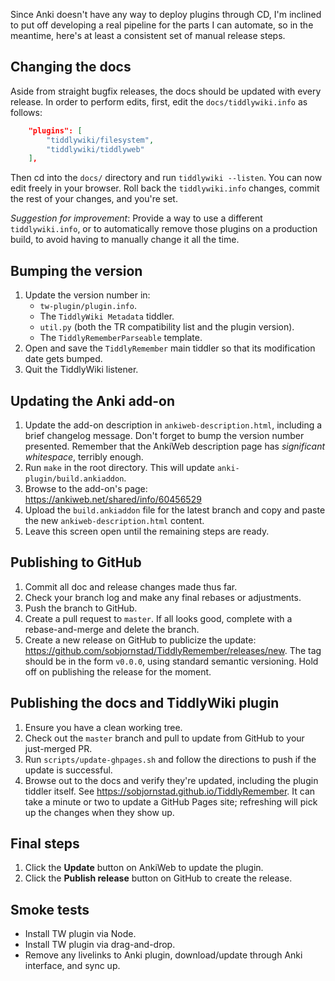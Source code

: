 Since Anki doesn't have any way to deploy plugins through CD,
    I'm inclined to put off developing a real pipeline
    for the parts I can automate,
    so in the meantime,
    here's at least a consistent set of manual release steps.


## Changing the docs

Aside from straight bugfix releases,
    the docs should be updated with every release.
In order to perform edits,
    first, edit the `docs/tiddlywiki.info` as follows:

```json
    "plugins": [
        "tiddlywiki/filesystem",
        "tiddlywiki/tiddlyweb"
    ],
```

Then cd into the `docs/` directory
and run `tiddlywiki --listen`.
You can now edit freely in your browser.
Roll back the `tiddlywiki.info` changes,
    commit the rest of your changes,
    and you're set.

*Suggestion for improvement*:
    Provide a way to use a different `tiddlywiki.info`,
    or to automatically remove those plugins on a production build,
    to avoid having to manually change it all the time.


## Bumping the version

1. Update the version number in:
   * `tw-plugin/plugin.info`.
   * The `TiddlyWiki Metadata` tiddler.
   * `util.py` (both the TR compatibility list and the plugin version).
   * The `TiddlyRememberParseable` template.
2. Open and save the `TiddlyRemember` main tiddler
   so that its modification date gets bumped.
3. Quit the TiddlyWiki listener.


## Updating the Anki add-on

1. Update the add-on description in `ankiweb-description.html`,
   including a brief changelog message.
   Don't forget to bump the version number presented.
   Remember that the AnkiWeb description page has *significant whitespace*,
   terribly enough.
2. Run `make` in the root directory.
   This will update `anki-plugin/build.ankiaddon`.
3. Browse to the add-on's page:
   https://ankiweb.net/shared/info/60456529
4. Upload the `build.ankiaddon` file for the latest branch
   and copy and paste the new `ankiweb-description.html` content.
5. Leave this screen open until the remaining steps are ready.


## Publishing to GitHub

1. Commit all doc and release changes made thus far.
2. Check your branch log and make any final rebases or adjustments.
3. Push the branch to GitHub.
4. Create a pull request to `master`.
   If all looks good, complete with a rebase-and-merge and delete the branch.
5. Create a new release on GitHub to publicize the update:
   https://github.com/sobjornstad/TiddlyRemember/releases/new.
   The tag should be in the form `v0.0.0`, using standard semantic versioning.
   Hold off on publishing the release for the moment.


## Publishing the docs and TiddlyWiki plugin

1. Ensure you have a clean working tree.
2. Check out the `master` branch and pull to update from GitHub
   to your just-merged PR.
3. Run `scripts/update-ghpages.sh`
   and follow the directions to push if the update is successful.
4. Browse out to the docs and verify they're updated,
   including the plugin tiddler itself.
   See https://sobjornstad.github.io/TiddlyRemember.
   It can take a minute or two to update a GitHub Pages site;
   refreshing will pick up the changes when they show up.


## Final steps

1. Click the **Update** button on AnkiWeb to update the plugin.
2. Click the **Publish release** button on GitHub to create the release.

## Smoke tests

* Install TW plugin via Node.
* Install TW plugin via drag-and-drop.
* Remove any livelinks to Anki plugin, download/update through Anki interface, and sync up.
